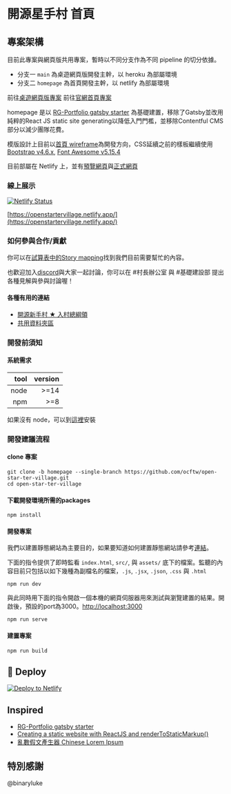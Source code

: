 # 開源星手村 首頁

## 專案架構

目前此專案與網頁版共用專案，暫時以不同分支作為不同 pipeline 的切分依據。

- 分支一 `main` 為桌遊網頁版開發主幹，以 heroku 為部屬環境
- 分支二 `homepage` 為首頁開發主幹，以 netlify 為部屬環境

前往[桌遊網頁版專案](https://github.com/ocftw/open-star-ter-village/tree/main)
前往[官網首頁專案](https://github.com/ocftw/open-star-ter-village/tree/homepage)

homepage 是以 [RG-Portfolio gatsby starter](https://github.com/Rohitguptab/rg-portfolio.git) 為基礎建置，移除了Gatsby並改用純粹的React JS static site generating以降低入門門檻，並移除Contentful CMS部分以減少團隊花費。

模版設計上目前以[首頁 wireframe](https://drive.google.com/file/d/1mHfiHLZPNvAGKtlY788Ojkmap9SXupH-/view?usp=sharing)為開發方向，CSS延續之前的樣板繼續使用 [Bootstrap v4.6.x](https://getbootstrap.com/docs/4.6/getting-started/introduction/), [Font Awesome v5.15.4](https://fontawesome.com/v5/docs)

目前部屬在 Netlify 上，並有[預覽網頁](https://openstartervillage-preview.netlify.app/activity-test-page)與[正式網頁](https://openstartervillage.netlify.app/)

### 線上展示

[![Netlify Status](https://api.netlify.com/api/v1/badges/2440ec97-301c-4a60-ae46-558cd2cb00b9/deploy-status)](https://app.netlify.com/sites/openstartervillage/deploys)

[https://openstartervillage.netlify.app/](https://openstartervillage.netlify.app/)

### 如何參與合作/貢獻

你可以在[試算表中的Story mapping](https://docs.google.com/spreadsheets/d/1QBjG9JozOvP1TOwg33h0Gs6yIdifd1sJ6CJTZZHZr7I/edit?usp=sharing)找到我們目前需要幫忙的內容。

也歡迎加入[discord](https://discord.gg/JnTHGnxwYS)與大家一起討論，你可以在 #村長辦公室 與 #基礎建設部 提出各種見解與參與討論喔！

#### 各種有用的連結

- [開源新手村 ★ 入村總綱領](https://hackmd.io/1B3eCm8sSbqDTdcMI7o85g)
- [共用資料夾區](https://drive.google.com/drive/folders/1d2rlxRLQ_iUVhq9-ZO7BGCjTl1ES2zf6)

### 開發前須知

#### 系統需求

| tool | version |
| ---: | ------: |
| node |    >=14 |
|  npm |     >=8 |

如果沒有 node，可以到[這裡](https://nodejs.org/en/)安裝

### 開發建議流程

#### clone 專案

```shell
git clone -b homepage --single-branch https://github.com/ocftw/open-star-ter-village.git
cd open-star-ter-village
```

#### 下載開發環境所需的packages

```shell
npm install
```

#### 開發專案

我們以建置靜態網站為主要目的，如果要知道如何建置靜態網站請參考[連結](#建置專案)。

下面的指令提供了即時監看 `index.html`, `src/`, 與 `assets/` 底下的檔案。監聽的內容目前只包括以如下幾種為副檔名的檔案，`.js`, `.jsx`, `.json`, `.css` 與 `.html`

```shell
npm run dev
```

與此同時用下面的指令開啟一個本機的網頁伺服器用來測試與瀏覽建置的結果。開啟後，預設的port為3000。<http://localhost:3000>

```shell
npm run serve
```

#### 建置專案

```shell
npm run build
```

## 💫 Deploy

[![Deploy to Netlify](https://www.netlify.com/img/deploy/button.svg)](https://app.netlify.com/start/deploy?repository=https://github.com/ocftw/open-star-ter-village/tree/homepage)

## Inspired

- [RG-Portfolio gatsby starter](https://github.com/Rohitguptab/rg-portfolio.git)
- [Creating a static website with ReactJS and renderToStaticMarkup()](https://www.codemzy.com/blog/static-website-react-rendertostaticmarkup)
- [亂數假文產生器 Chinese Lorem Ipsum](http://www.richyli.com/tool/loremipsum/)

## 特別感謝

@binaryluke
